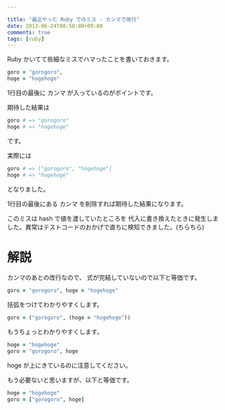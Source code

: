 ```yaml
---

title: "最近やった Ruby でのミス - カンマで改行"
date: 2013-06-24T00:58:00+09:00
comments: true
tags: [ruby]
---
```


Ruby かいてて些細なミスでハマったことを書いておきます。

```ruby
goro = "gorogoro",
hoge = "hogehoge"
```

1行目の最後に カンマ が入っているのがポイントです。

期待した結果は

```ruby
goro # => "gorogoro"
hoge # => "hogehoge"
```

です。

実際には

```ruby
goro # => ["gorogoro", "hogehoge"]
hoge # => "hogehoge"
```

となりました。

1行目の最後にある カンマ を削除すれば期待した結果になります。

このミスは hash で値を渡していたところを 代入に書き換えたときに発生しました。異常はテストコードのおかげで直ちに検知できました。(ちらちら)


# 解説

カンマのあとの改行なので、 式が完結していないので以下と等価です。

```ruby
goro = "gorogoro", hoge = "hogehoge"
```

括弧をつけてわかりやすくします。

```ruby
goro = ("gorogoro", (hoge = "hogehoge"))
```

もうちょっとわかりやすくします。

```ruby
hoge = "hogehoge"
goro = "gorogoro", hoge
```

hoge が上にきているのに注意してください。

もう必要ないと思いますが、以下と等価です。

```ruby
hoge = "hogehoge"
goro = ["gorogoro", hoge]
```
